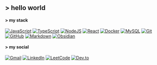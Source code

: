 ## > hello world
#### > my stack

[![JavaScript](https://img.shields.io/badge/JavaScript-F7DF1E?logo=javascript&logoColor=000)](#)
[![TypeScript](https://img.shields.io/badge/TypeScript-3178C6?logo=typescript&logoColor=fff)](#)
[![NodeJS](https://img.shields.io/badge/Node.js-6DA55F?logo=node.js&logoColor=white)](#)
[![React](https://img.shields.io/badge/React-%2320232a.svg?logo=react&logoColor=%2361DAFB)](#)
[![Docker](https://img.shields.io/badge/Docker-2496ED?logo=docker&logoColor=fff)](#)
[![MySQL](https://img.shields.io/badge/MySQL-4479A1?logo=mysql&logoColor=white)](#)
[![Git](https://img.shields.io/badge/Git-F05032?logo=git&logoColor=fff)](#)
[![GitHub](https://img.shields.io/badge/GitHub-%23121011.svg?logo=github&logoColor=white)](#)
[![Markdown](https://img.shields.io/badge/Markdown-%23000000.svg?logo=markdown&logoColor=white)](#)
[![Obsidian](https://img.shields.io/badge/Obsidian-%23483699.svg?&logo=obsidian&logoColor=white)](#)

 #### > my social
[![Gmail](https://img.shields.io/badge/Gmail-D14836?logo=gmail&logoColor=white)](mailto:contato.fsuares@gmail.com)
[![LinkedIn](https://img.shields.io/badge/Linkedin-%230077B5.svg?logo=linkedin&logoColor=white)](https://linkedin.com/in/fsuares)
[![LeetCode](https://img.shields.io/badge/LeetCode-000000?logo=LeetCode&logoColor=#d16c06)](https://leetcode.com/u/fsuares/)
[![Dev.to](https://img.shields.io/badge/Dev.to-0A0A0A?logo=devdotto&logoColor=white)](https://dev.to/fsuares)
